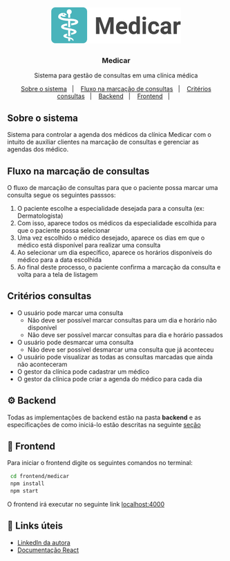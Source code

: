 <h1 align="center">
  <img alt="Medicar" title="Medicar" src="assets/logo.png" width="300px" />
</h1>

<h3 align="center">
  Medicar
</h3>

<p align="center">Sistema para gestão de consultas em uma clínica médica</p>

<p align="center">
  <a href="#sobre-o-sistema">Sobre o sistema</a>&nbsp;&nbsp;&nbsp;|&nbsp;&nbsp;&nbsp;
  <a href="#fluxo-na-marcação-de-consultas">Fluxo na marcação de consultas</a>&nbsp;&nbsp;&nbsp;|&nbsp;&nbsp;&nbsp;
  <a href="#critérios-consultas">Critérios consultas</a>&nbsp;&nbsp;&nbsp;|&nbsp;&nbsp;&nbsp;
  <a href="#gear-backend">Backend</a>&nbsp;&nbsp;&nbsp;|&nbsp;&nbsp;&nbsp;
  <a href="#art-frontend">Frontend</a>&nbsp;&nbsp;&nbsp;|&nbsp;&nbsp;&nbsp;
</p>

## Sobre o sistema

Sistema para controlar a agenda dos médicos da clínica Medicar com o intuito de auxiliar clientes na marcação de consultas e gerenciar as agendas dos médico.

## Fluxo na marcação de consultas

O fluxo de marcação de consultas para que o paciente possa marcar uma consulta segue os seguintes passsos:
1. O paciente escolhe a especialidade desejada para a consulta (ex: Dermatologista)
1. Com isso, aparece todos os médicos da especialidade escolhida para que o paciente possa selecionar
1. Uma vez escolhido o médico desejado, aparece os dias em que o médico está disponível para realizar uma consulta
1. Ao selecionar um dia específico, aparece os horários disponíveis do médico para a data escolhida
1. Ao final deste processo, o paciente confirma a marcação da consulta e volta para a tela de listagem

## Critérios consultas

- O usuário pode marcar uma consulta
  - Não deve ser possível marcar consultas para um dia e horário não disponível
  - Não deve ser possível marcar consultas para dia e horário passados
- O usuário pode desmarcar uma consulta
  - Não deve ser possível desmarcar uma consulta que já aconteceu
- O usuário pode visualizar as todas as consultas marcadas que ainda não aconteceram
- O gestor da clínica pode cadastrar um médico
- O gestor da clínica pode criar a agenda do médico para cada dia

## :gear: Backend

Todas as implementações de backend estão na pasta **backend** e as especificações de como iniciá-lo estão descritas na seguinte [seção](backend/README.md)

## :art: Frontend

Para iniciar o frontend digite os seguintes comandos no terminal: 

```sh 
 cd frontend/medicar
 npm install
 npm start
``` 
O frontend irá executar no seguinte link 
[localhost:4000](http://localhost:4000)

## :mega: Links úteis

- [LinkedIn da autora](https://www.linkedin.com/in/priscila-rocha-developer)
- [Documentação React](https://react.dev/)